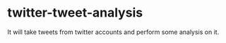 # twitter-tweet-analysis
It will take tweets from twitter accounts and perform some analysis on it.
